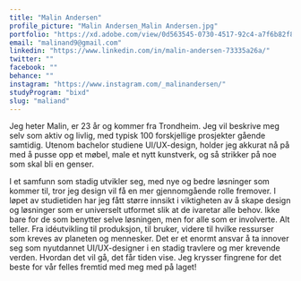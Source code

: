 ```yaml
---
title: "Malin Andersen"
profile_picture: "Malin Andersen_Malin Andersen.jpg"
portfolio: "https://xd.adobe.com/view/0d563545-0730-4517-92c4-a7f6b82f83c5-5805/?fullscreen"
email: "malinand9@gmail.com"
linkedin: "https://www.linkedin.com/in/malin-andersen-73335a26a/"
twitter: ""
facebook: ""
behance: ""
instagram: "https://www.instagram.com/_malinandersen/"
studyProgram: "bixd"
slug: "maliand"
---
```


Jeg heter Malin, er 23 år og kommer fra Trondheim. 
Jeg vil beskrive meg selv som aktiv og livlig, 
med typisk 100 forskjellige prosjekter gående samtidig. Utenom bachelor studiene UI/UX-design, holder jeg akkurat nå på med å pusse opp et møbel, male et nytt kunstverk, og så strikker på noe som skal bli en genser. 

I et samfunn som stadig utvikler seg, med nye og bedre løsninger som kommer til, tror jeg design vil få en mer gjennomgående rolle fremover. I løpet av studietiden har jeg fått større innsikt i viktigheten av å skape design og løsninger som er universelt utformet slik at de ivaretar alle behov. Ikke bare for de som benytter selve løsningen, men for alle som er involverte. Alt teller. Fra idéutvikling til produksjon, til bruker, videre til hvilke ressurser som kreves av planeten og mennesker. Det er et enormt ansvar å ta innover seg som nyutdannet UI/UX-designer i en stadig travlere og mer krevende verden. Hvordan det vil gå, det får tiden vise. Jeg krysser fingrene for det beste for vår felles fremtid med meg med på laget!
